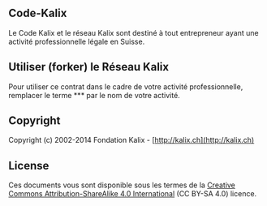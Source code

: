 ## Code-Kalix

Le Code Kalix et le réseau Kalix sont destiné à tout entrepreneur ayant une activité professionnelle légale en Suisse.

## Utiliser (forker) le Réseau Kalix
Pour utiliser ce contrat dans le cadre de votre activité professionnelle, remplacer le terme *** par le nom de votre activité.

## Copyright

Copyright (c) 2002-2014 Fondation Kalix - [http://kalix.ch](http://kalix.ch)

## License

Ces documents vous sont disponible sous les termes de la [Creative Commons Attribution-ShareAlike 4.0 International](http://creativecommons.org/licenses/by-sa/4.0/) (CC BY-SA 4.0) licence.
